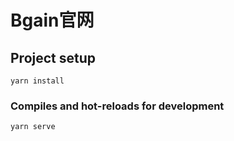 # Bgain官网

## Project setup
```
yarn install
```

### Compiles and hot-reloads for development
```
yarn serve
```
